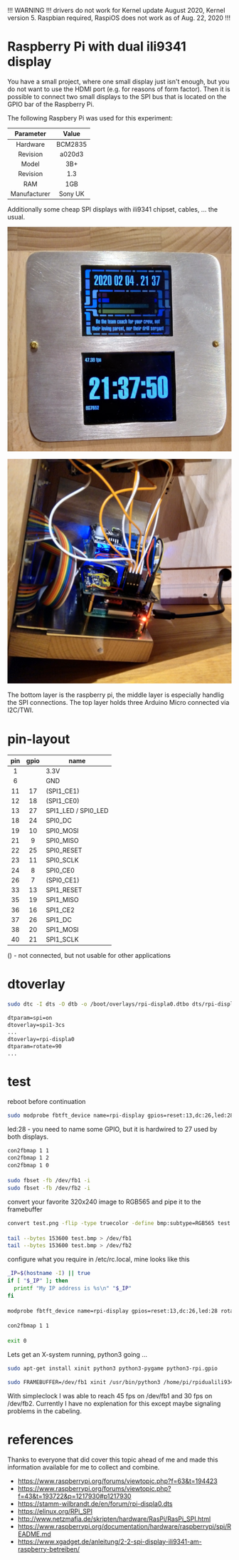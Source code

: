 !!! WARNING !!! drivers do not work for Kernel update August 2020, Kernel version 5. Raspbian required, RaspiOS does not work as of Aug. 22, 2020 !!!

# Raspberry Pi with dual ili9341 display

You have a small project, where one small display just isn't enough, but you do
not want to use the HDMI port (e.g. for reasons of form factor). Then it is
possible to connect two small displays to the SPI bus that is located on the
GPIO bar of the Raspberry Pi.

The following Raspbery Pi was used for this experiment:

| Parameter     | Value    |
| :-----------: | :------: |
| Hardware	| BCM2835  |
| Revision	| a020d3   |
| Model         | 3B+      |
| Revision      | 1.3      |
| RAM           | 1GB      |
| Manufacturer  | Sony UK  |


Additionally some cheap SPI displays with ili9341 chipset, cables, ... the
usual.

![Two SPI displays connected to one Raspberry Pi](img/display.jpeg)

![Hardware setup](img/connection.jpeg)

The bottom layer is the raspberry pi, the middle layer is especially handlig
the SPI connections. The top layer holds three Arduino Micro connected via
I2C/TWI.

# pin-layout

| pin	| gpio	| name	|
| :---: | :---: | ----- |
| 1	| 	| 3.3V	|
| 6	| 	| GND	|
| 11	| 17	| (SPI1_CE1)	|
| 12	| 18	| (SPI1_CE0)	|
| 13	| 27	| SPI1_LED / SPI0_LED	|
| 18	| 24	| SPI0_DC	|
| 19	| 10	| SPI0_MOSI	|
| 21	| 9	| SPI0_MISO	|
| 22	| 25	| SPI0_RESET	|
| 23	| 11	| SPI0_SCLK	|
| 24	| 8	| SPI0_CE0	|
| 26	| 7	| (SPI0_CE1)	|
| 33	| 13	| SPI1_RESET	|
| 35	| 19	| SPI1_MISO	|
| 36	| 16	| SPI1_CE2	|
| 37	| 26	| SPI1_DC	|
| 38	| 20	| SPI1_MOSI	|
| 40	| 21	| SPI1_SCLK	|

() - not connected, but not usable for other applications


# dtoverlay

~~~bash
sudo dtc -I dts -O dtb -o /boot/overlays/rpi-displa0.dtbo dts/rpi-displa0.dts 
~~~

~~~
dtparam=spi=on
dtoverlay=spi1-3cs
...
dtoverlay=rpi-displa0
dtparam=rotate=90
...
~~~


# test

reboot before continuation

~~~bash
sudo modprobe fbtft_device name=rpi-display gpios=reset:13,dc:26,led:28 rotate=90 cs=2 busnum=1
~~~

led:28 - you need to name some GPIO, but it is hardwired to 27 used by both displays.

~~~bash
con2fbmap 1 1
con2fbmap 1 2
con2fbmap 1 0

sudo fbset -fb /dev/fb1 -i
sudo fbset -fb /dev/fb2 -i
~~~

convert your favorite 320x240 image to RGB565 and pipe it to the framebuffer

~~~bash
convert test.png -flip -type truecolor -define bmp:subtype=RGB565 test.bmp

tail --bytes 153600 test.bmp > /dev/fb1
tail --bytes 153600 test.bmp > /dev/fb2
~~~

configure what you require in /etc/rc.local, mine looks like this

~~~bash
_IP=$(hostname -I) || true
if [ "$_IP" ]; then
  printf "My IP address is %s\n" "$_IP"
fi

modprobe fbtft_device name=rpi-display gpios=reset:13,dc:26,led:28 rotate=270 cs=2 busnum=1

con2fbmap 1 1

exit 0
~~~

Lets get an X-system running, python3 going ...

~~~bash
sudo apt-get install xinit python3 python3-pygame python3-rpi.gpio
~~~

~~~bash
sudo FRAMEBUFFER=/dev/fb1 xinit /usr/bin/python3 /home/pi/rpidualili9341/ui/simpleclock.py
~~~

With simpleclock I was able to reach 45 fps on /dev/fb1 and 30 fps on /dev/fb2. Currently I have no explenation for this except maybe signaling problems in the cabeling. 

# references

Thanks to everyone that did cover this topic ahead of me and made this
information available for me to collect and combine.


+ https://www.raspberrypi.org/forums/viewtopic.php?f=63&t=194423
+ https://www.raspberrypi.org/forums/viewtopic.php?f=43&t=193722&p=1217930#p1217930
+ https://stamm-wilbrandt.de/en/forum/rpi-displa0.dts
+ https://elinux.org/RPi_SPI
+ http://www.netzmafia.de/skripten/hardware/RasPi/RasPi_SPI.html
+ https://www.raspberrypi.org/documentation/hardware/raspberrypi/spi/README.md
+ https://www.xgadget.de/anleitung/2-2-spi-display-ili9341-am-raspberry-betreiben/
